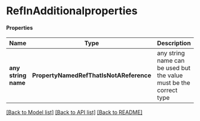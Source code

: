 # RefInAdditionalproperties

#### Properties
Name | Type | Description | Notes
------------ | ------------- | ------------- | -------------
**any string name** | **PropertyNamedRefThatIsNotAReference** | any string name can be used but the value must be the correct type | [optional]

[[Back to Model list]](../README.md#documentation-for-models) [[Back to API list]](../README.md#documentation-for-api-endpoints) [[Back to README]](../README.md)

